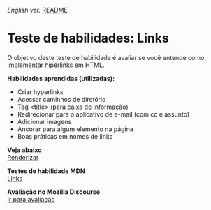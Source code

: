 <span><i>English ver.</i> <a href="https://github.com/alexandre-j-dev/MDN-Mozilla-Developer-Network/blob/HTML/Test%20your%20skills_%20Links/README.en.md"> README</a></span>

<h1>Teste de habilidades: Links</h1>

<p> O objetivo deste teste de habilidade é avaliar se você entende como implementar hiperlinks em HTML. </p>

<strong>Habilidades aprendidas (utilizadas):</strong>
<ul>  
<li>Criar hyperlinks</li>
<li>Acessar caminhos de diretório</li>
<li>Tag &lt;title&gt; (para caixa de informação)</li>
<li>Redirecionar para o aplicativo de e-mail (com cc e assunto)</li>  
<li>Adicionar imagens</li> 
<li>Ancorar para algum elemento na página</li>
<li>Boas práticas em nomes de links</li>  
</ul>
  
 
<strong>Veja abaixo</strong><br>
<a href="https://htmlpreview.github.io/?https://github.com/alexandre-j-dev/MDN-Mozilla-Developer-Network/blob/HTML/Test%20your%20skills_%20Links/index.html"> Renderizar </a><br>

<strong>Testes de habilidade MDN</strong><br>
<a target="_blank" href="https://developer.mozilla.org/en-US/docs/Learn/HTML/Introduction_to_HTML/Test_your_skills:_Links"> Links </a><br>

<strong>Avaliação no Mozilla Discourse</strong><br>
<a target="_blank" href="https://discourse.mozilla.org/t/assessment-wanted-for-links-skill-tests/106520">Ir para avaliação </a>


